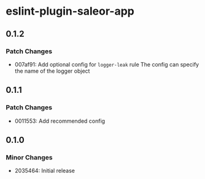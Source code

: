 # eslint-plugin-saleor-app

## 0.1.2

### Patch Changes

- 007af91: Add optional config for `logger-leak` rule
  The config can specify the name of the logger object

## 0.1.1

### Patch Changes

- 0011553: Add recommended config

## 0.1.0

### Minor Changes

- 2035464: Initial release
